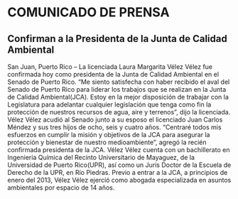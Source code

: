 # COMUNICADO DE PRENSA  #

## Confirman a la Presidenta de la Junta de Calidad Ambiental   


San Juan, Puerto Rico – La licenciada Laura Margarita Vélez Vélez fue confirmada hoy como presidenta de la Junta de Calidad Ambiental en el Senado de Puerto Rico. 
“Me siento satisfecha con haber recibido el aval del Senado de Puerto Rico para liderar los trabajos que se realizan en la Junta de Calidad Ambiental(JCA). Estoy en la mejor disposición de trabajar con la Legislatura para adelantar cualquier legislación que tenga como fin la protección de nuestros recursos de agua, aire y terrenos”, dijo la licenciada. 
Vélez Vélez acudió al Senado junto a su esposo el licenciado Juan Carlos Méndez y sus tres hijos de ocho, seis y cuatro años. 
“Centraré todos mis esfuerzos en cumplir la misión y objetivos de la JCA para asegurar la protección y bienestar de nuestro medioambiente”, agregó la recién confirmada presidenta de la JCA. 
Vélez Vélez cuenta con un bachillerato en Ingeniería Química del Recinto Universitario de Mayaguez, de la Universidad de Puerto Rico(UPR), así como un Juris Doctor de la Escuela de Derecho de la UPR, en Río Piedras. Previo a entrar a la JCA, a principios de enero del 2013, Vélez Vélez ejerció como abogada especializada en asuntos ambientales por espacio de 14 años. 
